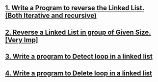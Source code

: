 ## [1. Write a Program to reverse the Linked List. (Both Iterative and recursive)](https://github.com/singh7priyanshu/love_babbar_450_solutions/tree/main/linkedList/Write%20a%20Program%20to%20reverse%20the%20Linked%20List.%20(Both%20Iterative%20and%20recursive))<br />
## [2. Reverse a Linked List in group of Given Size. [Very Imp]](https://github.com/singh7priyanshu/love_babbar_450_solutions/tree/main/linkedList/Reverse%20a%20Linked%20List%20in%20group%20of%20Given%20Size.%20%5BVery%20Imp%5D)<br />
## [3. Write a program to Detect loop in a linked list](https://github.com/singh7priyanshu/love_babbar_450_solutions/tree/main/linkedList/Write%20a%20program%20to%20Detect%20loop%20in%20a%20linked%20list)<br />
## [4. Write a program to Delete loop in a linked list](https://github.com/singh7priyanshu/love_babbar_450_solutions/tree/main/linkedList/Write%20a%20program%20to%20Delete%20loop%20in%20a%20linked%20list)<br />
